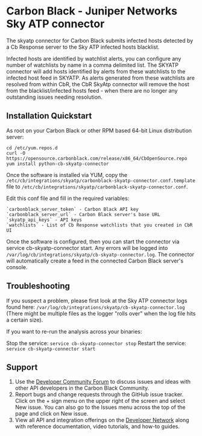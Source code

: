 # Carbon Black - Juniper Networks Sky ATP connector

The skyatp connector for Carbon Black submits infected hosts detected by a Cb Response server to the Sky ATP infected hosts blacklist.

Infected hosts are identified by watchlist alerts, you can configure any number of watchlists by name in a comma delimited list. 
The SKYATP connector will add hosts identified by alerts from these watchlists to the infected host feed in SKYATP. 
As alerts generated from these watchlists are resolved from within CbR, the CbR SkyAtp connector will remove the host from the blacklist/infected hosts feed - when there are no longer any outstanding issues needing resolution.

## Installation Quickstart

As root on your Carbon Black or other RPM based 64-bit Linux distribution server:

```
cd /etc/yum.repos.d
curl -O https://opensource.carbonblack.com/release/x86_64/CbOpenSource.repo
yum install python-cb-skyatp-connector
```

Once the software is installed via YUM, copy the `/etc/cb/integrations/skyatp/carbonblack-skyatp-connector.conf.template` file to `/etc/cb/integrations/skyatp/carbonblack-skyatp-connector.conf`. 

Edit this conf file and fill in the required variables:
```
`carbonblack_server_token` - Carbon Black API key 
`carbonblack_server_url` - Carbon Black server's base URL 
`skyatp_api_keys` - API keys
`watchlists` - List of Cb Response watchlists that you created in CbR UI
```

Once the software is configured, then you can start the connector via service cb-skyatp-connector start. Any errors will be logged into `/var/log/cb/integrations/skyatp/cb-skyatp-connector.log`. The connector will automatically create a feed in the connected Carbon Black server's console.

## Troubleshooting

If you suspect a problem, please first look at the Sky ATP connector logs found here: `/var/log/cb/integrations/skyatp/cb-skyatp-connector.log` (There might be multiple files as the logger "rolls over" when the log file hits a certain size).

If you want to re-run the analysis across your binaries:

Stop the service: `service cb-skyatp-connector stop`
Restart the service: `service cb-skyatp-connector start`


## Support

1. Use the [Developer Community Forum](https://community.carbonblack.com/t5/Developer-Relations/bd-p/developer-relations) to discuss issues and ideas with other API developers in the Carbon Black Community.
2. Report bugs and change requests through the GitHub issue tracker. Click on the + sign menu on the upper right of the screen and select New issue. You can also go to the Issues menu across the top of the page and click on New issue.
3. View all API and integration offerings on the [Developer Network](https://developer.carbonblack.com/) along with reference documentation, video tutorials, and how-to guides.
